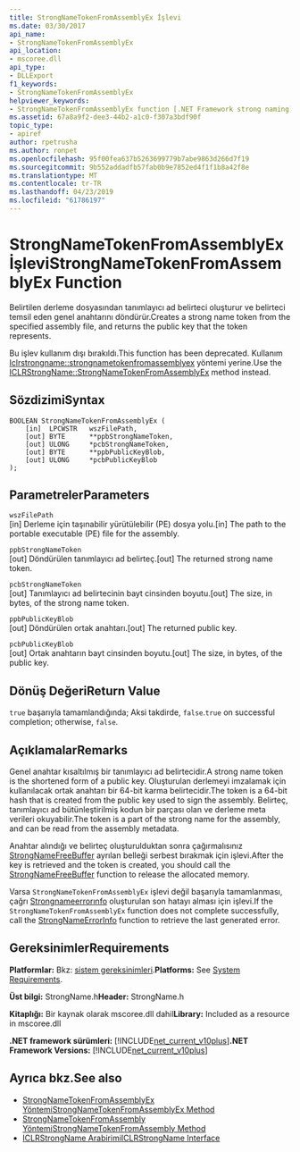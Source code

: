 ```yaml
---
title: StrongNameTokenFromAssemblyEx İşlevi
ms.date: 03/30/2017
api_name:
- StrongNameTokenFromAssemblyEx
api_location:
- mscoree.dll
api_type:
- DLLExport
f1_keywords:
- StrongNameTokenFromAssemblyEx
helpviewer_keywords:
- StrongNameTokenFromAssemblyEx function [.NET Framework strong naming]
ms.assetid: 67a8a9f2-dee3-44b2-a1c0-f307a3bdf90f
topic_type:
- apiref
author: rpetrusha
ms.author: ronpet
ms.openlocfilehash: 95f00fea637b5263699779b7abe9863d266d7f19
ms.sourcegitcommit: 9b552addadfb57fab0b9e7852ed4f1f1b8a42f8e
ms.translationtype: MT
ms.contentlocale: tr-TR
ms.lasthandoff: 04/23/2019
ms.locfileid: "61786197"
---
```

# <a name="strongnametokenfromassemblyex-function"></a><span data-ttu-id="075b8-102">StrongNameTokenFromAssemblyEx İşlevi</span><span class="sxs-lookup"><span data-stu-id="075b8-102">StrongNameTokenFromAssemblyEx Function</span></span>
<span data-ttu-id="075b8-103">Belirtilen derleme dosyasından tanımlayıcı ad belirteci oluşturur ve belirteci temsil eden genel anahtarını döndürür.</span><span class="sxs-lookup"><span data-stu-id="075b8-103">Creates a strong name token from the specified assembly file, and returns the public key that the token represents.</span></span>  
  
 <span data-ttu-id="075b8-104">Bu işlev kullanım dışı bırakıldı.</span><span class="sxs-lookup"><span data-stu-id="075b8-104">This function has been deprecated.</span></span> <span data-ttu-id="075b8-105">Kullanım [Iclrstrongname::strongnametokenfromassemblyex](../../../../docs/framework/unmanaged-api/hosting/iclrstrongname-strongnametokenfromassemblyex-method.md) yöntemi yerine.</span><span class="sxs-lookup"><span data-stu-id="075b8-105">Use the [ICLRStrongName::StrongNameTokenFromAssemblyEx](../../../../docs/framework/unmanaged-api/hosting/iclrstrongname-strongnametokenfromassemblyex-method.md) method instead.</span></span>  
  
## <a name="syntax"></a><span data-ttu-id="075b8-106">Sözdizimi</span><span class="sxs-lookup"><span data-stu-id="075b8-106">Syntax</span></span>  
  
```  
BOOLEAN StrongNameTokenFromAssemblyEx (  
    [in]  LPCWSTR   wszFilePath,  
    [out] BYTE      **ppbStrongNameToken,  
    [out] ULONG     *pcbStrongNameToken,  
    [out] BYTE      **ppbPublicKeyBlob,  
    [out] ULONG     *pcbPublicKeyBlob  
);  
```  
  
## <a name="parameters"></a><span data-ttu-id="075b8-107">Parametreler</span><span class="sxs-lookup"><span data-stu-id="075b8-107">Parameters</span></span>  
 `wszFilePath`  
 <span data-ttu-id="075b8-108">[in] Derleme için taşınabilir yürütülebilir (PE) dosya yolu.</span><span class="sxs-lookup"><span data-stu-id="075b8-108">[in] The path to the portable executable (PE) file for the assembly.</span></span>  
  
 `ppbStrongNameToken`  
 <span data-ttu-id="075b8-109">[out] Döndürülen tanımlayıcı ad belirteç.</span><span class="sxs-lookup"><span data-stu-id="075b8-109">[out] The returned strong name token.</span></span>  
  
 `pcbStrongNameToken`  
 <span data-ttu-id="075b8-110">[out] Tanımlayıcı ad belirtecinin bayt cinsinden boyutu.</span><span class="sxs-lookup"><span data-stu-id="075b8-110">[out] The size, in bytes, of the strong name token.</span></span>  
  
 `ppbPublicKeyBlob`  
 <span data-ttu-id="075b8-111">[out] Döndürülen ortak anahtarı.</span><span class="sxs-lookup"><span data-stu-id="075b8-111">[out] The returned public key.</span></span>  
  
 `pcbPublicKeyBlob`  
 <span data-ttu-id="075b8-112">[out] Ortak anahtarın bayt cinsinden boyutu.</span><span class="sxs-lookup"><span data-stu-id="075b8-112">[out] The size, in bytes, of the public key.</span></span>  
  
## <a name="return-value"></a><span data-ttu-id="075b8-113">Dönüş Değeri</span><span class="sxs-lookup"><span data-stu-id="075b8-113">Return Value</span></span>  
 <span data-ttu-id="075b8-114">`true` başarıyla tamamlandığında; Aksi takdirde, `false`.</span><span class="sxs-lookup"><span data-stu-id="075b8-114">`true` on successful completion; otherwise, `false`.</span></span>  
  
## <a name="remarks"></a><span data-ttu-id="075b8-115">Açıklamalar</span><span class="sxs-lookup"><span data-stu-id="075b8-115">Remarks</span></span>  
 <span data-ttu-id="075b8-116">Genel anahtar kısaltılmış bir tanımlayıcı ad belirtecidir.</span><span class="sxs-lookup"><span data-stu-id="075b8-116">A strong name token is the shortened form of a public key.</span></span> <span data-ttu-id="075b8-117">Oluşturulan derlemeyi imzalamak için kullanılacak ortak anahtarı bir 64-bit karma belirtecidir.</span><span class="sxs-lookup"><span data-stu-id="075b8-117">The token is a 64-bit hash that is created from the public key used to sign the assembly.</span></span> <span data-ttu-id="075b8-118">Belirteç, tanımlayıcı ad bütünleştirilmiş kodun bir parçası olan ve derleme meta verileri okuyabilir.</span><span class="sxs-lookup"><span data-stu-id="075b8-118">The token is a part of the strong name for the assembly, and can be read from the assembly metadata.</span></span>  
  
 <span data-ttu-id="075b8-119">Anahtar alındığı ve belirteç oluşturulduktan sonra çağırmalısınız [StrongNameFreeBuffer](../../../../docs/framework/unmanaged-api/strong-naming/strongnamefreebuffer-function.md) ayrılan belleği serbest bırakmak için işlevi.</span><span class="sxs-lookup"><span data-stu-id="075b8-119">After the key is retrieved and the token is created, you should call the [StrongNameFreeBuffer](../../../../docs/framework/unmanaged-api/strong-naming/strongnamefreebuffer-function.md) function to release the allocated memory.</span></span>  
  
 <span data-ttu-id="075b8-120">Varsa `StrongNameTokenFromAssemblyEx` işlevi değil başarıyla tamamlanması, çağrı [Strongnameerrorınfo](../../../../docs/framework/unmanaged-api/strong-naming/strongnameerrorinfo-function.md) oluşturulan son hatayı alması için işlevi.</span><span class="sxs-lookup"><span data-stu-id="075b8-120">If the `StrongNameTokenFromAssemblyEx` function does not complete successfully, call the [StrongNameErrorInfo](../../../../docs/framework/unmanaged-api/strong-naming/strongnameerrorinfo-function.md) function to retrieve the last generated error.</span></span>  
  
## <a name="requirements"></a><span data-ttu-id="075b8-121">Gereksinimler</span><span class="sxs-lookup"><span data-stu-id="075b8-121">Requirements</span></span>  
 <span data-ttu-id="075b8-122">**Platformlar:** Bkz: [sistem gereksinimleri](../../../../docs/framework/get-started/system-requirements.md).</span><span class="sxs-lookup"><span data-stu-id="075b8-122">**Platforms:** See [System Requirements](../../../../docs/framework/get-started/system-requirements.md).</span></span>  
  
 <span data-ttu-id="075b8-123">**Üst bilgi:** StrongName.h</span><span class="sxs-lookup"><span data-stu-id="075b8-123">**Header:** StrongName.h</span></span>  
  
 <span data-ttu-id="075b8-124">**Kitaplığı:** Bir kaynak olarak mscoree.dll dahil</span><span class="sxs-lookup"><span data-stu-id="075b8-124">**Library:** Included as a resource in mscoree.dll</span></span>  
  
 <span data-ttu-id="075b8-125">**.NET framework sürümleri:** [!INCLUDE[net_current_v10plus](../../../../includes/net-current-v10plus-md.md)]</span><span class="sxs-lookup"><span data-stu-id="075b8-125">**.NET Framework Versions:** [!INCLUDE[net_current_v10plus](../../../../includes/net-current-v10plus-md.md)]</span></span>  
  
## <a name="see-also"></a><span data-ttu-id="075b8-126">Ayrıca bkz.</span><span class="sxs-lookup"><span data-stu-id="075b8-126">See also</span></span>

- [<span data-ttu-id="075b8-127">StrongNameTokenFromAssemblyEx Yöntemi</span><span class="sxs-lookup"><span data-stu-id="075b8-127">StrongNameTokenFromAssemblyEx Method</span></span>](../../../../docs/framework/unmanaged-api/hosting/iclrstrongname-strongnametokenfromassemblyex-method.md)
- [<span data-ttu-id="075b8-128">StrongNameTokenFromAssembly Yöntemi</span><span class="sxs-lookup"><span data-stu-id="075b8-128">StrongNameTokenFromAssembly Method</span></span>](../../../../docs/framework/unmanaged-api/hosting/iclrstrongname-strongnametokenfromassembly-method.md)
- [<span data-ttu-id="075b8-129">ICLRStrongName Arabirimi</span><span class="sxs-lookup"><span data-stu-id="075b8-129">ICLRStrongName Interface</span></span>](../../../../docs/framework/unmanaged-api/hosting/iclrstrongname-interface.md)

